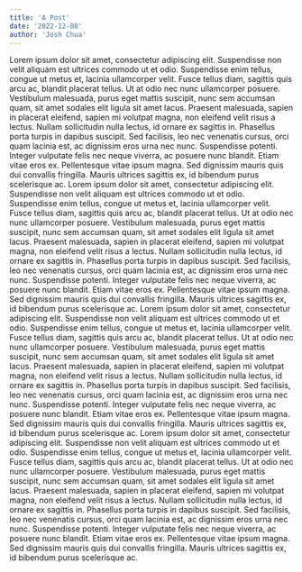 ```yaml
---
title: 'A Post'
date: '2022-12-08'
author: 'Josh Chua'
---
```


Lorem ipsum dolor sit amet, consectetur adipiscing elit. Suspendisse non velit aliquam est ultrices commodo ut et odio. Suspendisse enim tellus, congue ut metus et, lacinia ullamcorper velit. Fusce tellus diam, sagittis quis arcu ac, blandit placerat tellus. Ut at odio nec nunc ullamcorper posuere. Vestibulum malesuada, purus eget mattis suscipit, nunc sem accumsan quam, sit amet sodales elit ligula sit amet lacus. Praesent malesuada, sapien in placerat eleifend, sapien mi volutpat magna, non eleifend velit risus a lectus. Nullam sollicitudin nulla lectus, id ornare ex sagittis in. Phasellus porta turpis in dapibus suscipit. Sed facilisis, leo nec venenatis cursus, orci quam lacinia est, ac dignissim eros urna nec nunc. Suspendisse potenti. Integer vulputate felis nec neque viverra, ac posuere nunc blandit. Etiam vitae eros ex. Pellentesque vitae ipsum magna. Sed dignissim mauris quis dui convallis fringilla. Mauris ultrices sagittis ex, id bibendum purus scelerisque ac. Lorem ipsum dolor sit amet, consectetur adipiscing elit. Suspendisse non velit aliquam est ultrices commodo ut et odio. Suspendisse enim tellus, congue ut metus et, lacinia ullamcorper velit. Fusce tellus diam, sagittis quis arcu ac, blandit placerat tellus. Ut at odio nec nunc ullamcorper posuere. Vestibulum malesuada, purus eget mattis suscipit, nunc sem accumsan quam, sit amet sodales elit ligula sit amet lacus. Praesent malesuada, sapien in placerat eleifend, sapien mi volutpat magna, non eleifend velit risus a lectus. Nullam sollicitudin nulla lectus, id ornare ex sagittis in. Phasellus porta turpis in dapibus suscipit. Sed facilisis, leo nec venenatis cursus, orci quam lacinia est, ac dignissim eros urna nec nunc. Suspendisse potenti. Integer vulputate felis nec neque viverra, ac posuere nunc blandit. Etiam vitae eros ex. Pellentesque vitae ipsum magna. Sed dignissim mauris quis dui convallis fringilla. Mauris ultrices sagittis ex, id bibendum purus scelerisque ac. Lorem ipsum dolor sit amet, consectetur adipiscing elit. Suspendisse non velit aliquam est ultrices commodo ut et odio. Suspendisse enim tellus, congue ut metus et, lacinia ullamcorper velit. Fusce tellus diam, sagittis quis arcu ac, blandit placerat tellus. Ut at odio nec nunc ullamcorper posuere. Vestibulum malesuada, purus eget mattis suscipit, nunc sem accumsan quam, sit amet sodales elit ligula sit amet lacus. Praesent malesuada, sapien in placerat eleifend, sapien mi volutpat magna, non eleifend velit risus a lectus. Nullam sollicitudin nulla lectus, id ornare ex sagittis in. Phasellus porta turpis in dapibus suscipit. Sed facilisis, leo nec venenatis cursus, orci quam lacinia est, ac dignissim eros urna nec nunc. Suspendisse potenti. Integer vulputate felis nec neque viverra, ac posuere nunc blandit. Etiam vitae eros ex. Pellentesque vitae ipsum magna. Sed dignissim mauris quis dui convallis fringilla. Mauris ultrices sagittis ex, id bibendum purus scelerisque ac. Lorem ipsum dolor sit amet, consectetur adipiscing elit. Suspendisse non velit aliquam est ultrices commodo ut et odio. Suspendisse enim tellus, congue ut metus et, lacinia ullamcorper velit. Fusce tellus diam, sagittis quis arcu ac, blandit placerat tellus. Ut at odio nec nunc ullamcorper posuere. Vestibulum malesuada, purus eget mattis suscipit, nunc sem accumsan quam, sit amet sodales elit ligula sit amet lacus. Praesent malesuada, sapien in placerat eleifend, sapien mi volutpat magna, non eleifend velit risus a lectus. Nullam sollicitudin nulla lectus, id ornare ex sagittis in. Phasellus porta turpis in dapibus suscipit. Sed facilisis, leo nec venenatis cursus, orci quam lacinia est, ac dignissim eros urna nec nunc. Suspendisse potenti. Integer vulputate felis nec neque viverra, ac posuere nunc blandit. Etiam vitae eros ex. Pellentesque vitae ipsum magna. Sed dignissim mauris quis dui convallis fringilla. Mauris ultrices sagittis ex, id bibendum purus scelerisque ac.